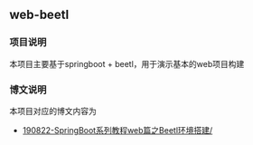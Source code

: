 ## web-beetl
### 项目说明

本项目主要基于springboot + beetl，用于演示基本的web项目构建

### 博文说明

本项目对应的博文内容为

- [190822-SpringBoot系列教程web篇之Beetl环境搭建/](http://spring.hhui.top/spring-blog/2019/08/22/190822-SpringBoot%E7%B3%BB%E5%88%97%E6%95%99%E7%A8%8Bweb%E7%AF%87%E4%B9%8BBeetl%E7%8E%AF%E5%A2%83%E6%90%AD%E5%BB%BA/)